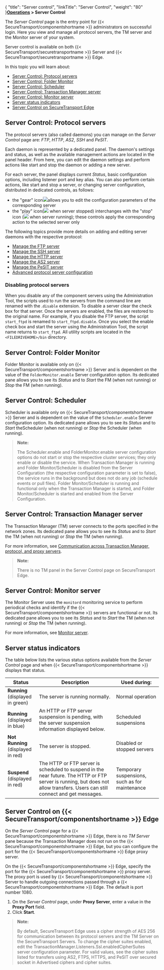 {
    "title": "Server control",
    "linkTitle": "Server Control",
    "weight": "80"
}**<a href="../" class="MCXref xref">Operations</a> &gt; Server Control**

The *Server Control* page is the entry point for {{< SecureTransport/componentshortname  >}} administrators on successful login. Here you view and manage all protocol servers, the TM server and the Monitor server of your system.

Server control is available on both {{< SecureTransport/securetransportname  >}} Server and {{< SecureTransport/securetransportname  >}} Edge.

In this topic you will learn about:

-   <a href="#Server2" class="MCXref xref">Server Control: Protocol servers</a>
-   <a href="#Server6" class="MCXref xref">Server Control: Folder Monitor</a>
-   <a href="#Server7" class="MCXref xref">Server Control: Scheduler</a>
-   <a href="#Server3" class="MCXref xref">Server Control: Transaction Manager server</a>
-   <a href="#Server4" class="MCXref xref">Server Control: Monitor server</a>
-   <a href="#Server" class="MCXref xref">Server status indicators</a>
-   <a href="#Server5" class="MCXref xref">Server Control on SecureTransport Edge</a>

<span id="Server2"></span>

## Server Control: Protocol servers

The protocol servers (also called daemons) you can manage on the *Server Control* page are: *FTP*, *HTTP*, *AS2*, *SSH* and *PeSIT*.

Each daemon is represented by a dedicated panel. The daemon's settings and status, as well as the available management actions are located in the panel header. From here, you can edit the daemon settings and perform actions like start and stop the daemon or adding a new server.

For each server, the panel displays current *Status*, basic configuration options, including listener port and key alias. You can also perform certain actions, like start and stop a server, or changing server configuration, distributed in dedicated controls, as follows:

-   the "gear" icon![](/Images/SecureTransport/gearwheel-icon.png)allows you to edit the configuration parameters of the corresponding server
-   the "play" icon(![](/Images/SecureTransport/play-icon.png) when server stopped) interchanges with the "stop" icon (![](/Images/SecureTransport/stop-icon.png) when server running); these controls apply the corresponding action to the selected server only

The following topics provide more details on adding and editing server daemons with the respective protocol:

-   <a href="ext_servercontrol-add-ftp" class="MCXref xref">Manage the FTP server</a>
-   <a href="ssh-daemon-conf/ext_servercontrol-add-ssh" class="MCXref xref">Manage the SSH server</a>
-   <a href="ext_servercontrol-add-http" class="MCXref xref">Manage the HTTP server</a>
-   <a href="ext_servercontrol-add-as2" class="MCXref xref">Manage the AS2 server</a>
-   <a href="ext_servercontrol-add-pesit" class="MCXref xref">Manage the PeSIT server</a>
-   <a href="advanced-server-config" class="MCXref xref">Advanced protocol server configuration</a>

### Disabling protocol servers

When you disable any of the component servers using the Administration Tool, the scripts used to run the servers from the command line are renamed with the .`disable` extension. To disable a server clear the check box for that server. Once the servers are enabled, the files are restored to the original name. For example, if you disable the FTP server, the script `start_ftpd` is renamed to `start_ftpd.disable`. Once you select the enable check box and start the server using the Administration Tool, the script name returns to `start_ftpd`. All utility scripts are located in the `<FILEDRIVEHOME>/bin` directory.

<span id="Server6"></span>

## Server Control: Folder Monitor

Folder Monitor is available only on {{< SecureTransport/componentshortname  >}} Server and is dependent on the value of the `FolderMonitor.enable` Server configuration option. Its dedicated pane allows you to see its *Status* and to *Start* the FM (when not running) or *Stop* the FM (when running).

<span id="Server7"></span>

## Server Control: Scheduler

Scheduler is available only on {{< SecureTransport/componentshortname  >}} Server and is dependent on the value of the `Scheduler.enable` Server configuration option.
Its dedicated pane allows you to see its *Status* and to *Start* theScheduler (when not running) or *Stop* the Scheduler (when running).

> **Note:**
>
> The Scheduler.enable and FolderMonitor.enable server configuration options do not start or stop the respective cluster services; they only enable or disable the service. When Transaction Manager is running and Folder Monitor/Scheduler is disabled from the Server Configuration (the respective configuration parameter is set to false), the service runs in the background but does not do any job (schedule events or pull files). Folder Monitor/Scheduler is running and functional only when the Transaction Manager is started, and Folder Monitor/Scheduler is started and enabled from the Server Configuration.

<span id="Server3"></span>

## Server Control: Transaction Manager server

The Transaction Manager (TM) server connects to the ports specified in the network zones. Its dedicated pane allows you to see its *Status* and to *Start* the TM (when not running) or *Stop* the TM (when running).

For more information, see <a href="../../c_st_setup/c_st_networkzones#SetupMenu_1217491348_1149202" class="MCXref xref">Communication across Transaction Manager, protocol, and proxy servers</a>.

> **Note:**
>
> There is no TM panel in the Server Control page on SecureTransport Edge.

<span id="Server4"></span>

## Server Control: Monitor server

The Monitor Server uses the `monitord` monitoring service to perform periodical checks and identify if the {{< SecureTransport/componentshortname  >}} servers are functional or not. Its dedicated pane allows you to see its *Status* and to *Start* the TM (when not running) or *Stop* the TM (when running).

For more information, see <a href="t_st_monitorserver" class="MCXref xref">Monitor server</a>.

<span id="Server"></span>

## Server status indicators

The table below lists the various status options available from the *Server Control* page and when {{< SecureTransport/componentshortname  >}} displays that status.

<table>
   <thead>
      <tr>
<th class="HeadE-Column1-Header1">Status         </th>
<th class="HeadE-Column1-Header1">Description         </th>
<th class="HeadD-Column1-Header1">Used during:         </th>
      </tr>
   </thead>
   <tbody>
      <tr>
         <td><strong>Running</strong><br />
(displayed in green)         </td>
         <td>The server is running normally.         </td>
         <td>Normal operation         </td>
      </tr>
      <tr>
         <td><strong>Running</strong><br />
(displayed in blue)         </td>
         <td>An HTTP or FTP server suspension is pending, with the server suspension information displayed below.         </td>
         <td>Scheduled suspensions         </td>
      </tr>
      <tr>
         <td><strong>Not Running</strong><br />
(displayed in red)         </td>
         <td>The server is stopped.         </td>
         <td>Disabled or stopped servers         </td>
      </tr>
      <tr>
         <td><strong>Suspend</strong><br />
(displayed in red)         </td>
         <td>The HTTP or FTP server is scheduled to <span>suspend</span> in the near future. The HTTP or FTP server is running, but does not allow transfers. Users can still connect and get messages.         </td>
         <td>Temporary <span>suspensions</span>, such as for maintenance         </td>
      </tr>
   </tbody>
</table>

<span id="Server5"></span>

## Server Control on {{< SecureTransport/componentshortname  >}} Edge

On the *Server Control* page for a {{< SecureTransport/componentshortname  >}} Edge, there is no *TM Server* pane because the Transaction Manager does not run on the {{< SecureTransport/componentshortname  >}} Edge, but you can configure the port for the {{< SecureTransport/componentshortname  >}} Edge proxy server.

On the {{< SecureTransport/componentshortname  >}} Edge, specify the port for the {{< SecureTransport/componentshortname  >}} proxy server. The proxy port is used by {{< SecureTransport/componentshortname  >}} Server to handle outgoing connections passed through a {{< SecureTransport/componentshortname  >}} Edge. The default is port number 1080.

1.  On the *Server Control* page, under **Proxy Server**, enter a value in the **Proxy Port** field.
2.  Click **Start**.

> **Note:**
>
> By default, SecureTransport Edge uses a cipher strength of AES 256 for communication between its protocol servers and the TM Server on the SecureTransport Servers. To change the cipher suites enabled, edit the TransactionManager.Listeners.Ssl.enabledCipherSuites server configuration parameter. For valid values, see the cipher suites listed for transfers using AS2, FTPS, HTTPS, and PeSIT over secured socket in Advertised ciphers and cipher suites.
